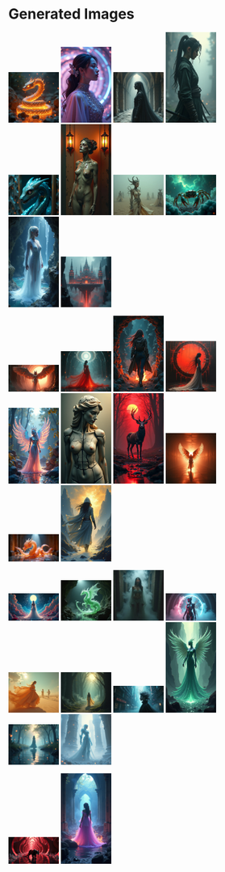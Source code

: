 # Generated Images



<img src="2025_07_10_01.png" width="100"/> <img src="2025_07_10_02.png" width="100"/> <img src="2025_07_10_03.png" width="100"/> <img src="2025_07_10_04.png" width="100"/> <img src="2025_07_10_05.png" width="100"/> <img src="2025_07_10_06.png" width="100"/> <img src="2025_07_10_07.png" width="100"/> <img src="2025_07_10_08.png" width="100"/> <img src="2025_07_10_09.png" width="100"/> <img src="2025_07_10_10.png" width="100"/>

<img src="2025_07_10_11.png" width="100"/> <img src="2025_07_10_12.png" width="100"/> <img src="2025_07_10_13.png" width="100"/> <img src="2025_07_10_14.png" width="100"/> <img src="2025_07_10_15.png" width="100"/> <img src="2025_07_10_16.png" width="100"/> <img src="2025_07_10_17.png" width="100"/> <img src="2025_07_10_18.png" width="100"/> <img src="2025_07_10_19.png" width="100"/> <img src="2025_07_10_20.png" width="100"/>

<img src="2025_07_10_21.png" width="100"/> <img src="2025_07_10_22.png" width="100"/> <img src="2025_07_10_23.png" width="100"/> <img src="2025_07_10_24.png" width="100"/> <img src="2025_07_10_25.png" width="100"/> <img src="2025_07_10_26.png" width="100"/> <img src="2025_07_10_27.png" width="100"/> <img src="2025_07_10_28.png" width="100"/> <img src="2025_07_10_29.png" width="100"/> <img src="2025_07_10_30.png" width="100"/>

<img src="2025_07_10_31.png" width="100"/> <img src="2025_07_10_32.png" width="100"/>